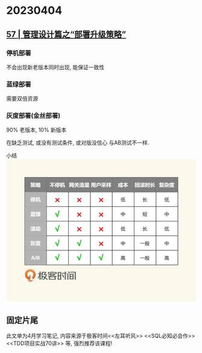 # 20230404

## [57 | 管理设计篇之“部署升级策略”](https://time.geekbang.org/column/article/6283)

### 停机部署

不会出现新老版本同时出现, 能保证一致性

### 蓝绿部署

需要双倍资源

### 灰度部署(金丝部署)

90% 老版本, 
10% 新版本

在缺乏测试, 或没有测试条件, 或对版没信心
与AB测试不一样.



小结
![](res/2023-04-04-08-55-31.png)

## 固定片尾

此文单为4月学习笔记, 内容来源于极客时间<<左耳听风>> <<SQL必知必会作>> <<TDD项目实战70讲>> 等, 强烈推荐该课程!